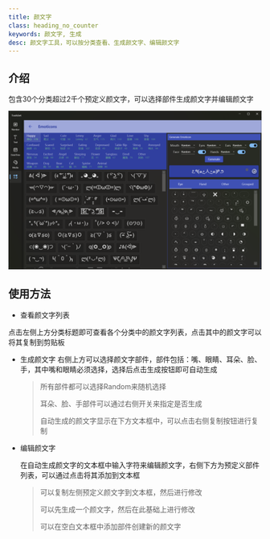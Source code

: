 ```yaml
---
title: 颜文字
class: heading_no_counter
keywords: 颜文字, 生成 
desc: 颜文字工具，可以按分类查看、生成颜文字、编辑颜文字
---
```


## 介绍

包含30个分类超过2千个预定义颜文字，可以选择部件生成颜文字并编辑颜文字

![](../../assets/images/ToolsSet/TSOEmotion.png)

## 使用方法

* 查看颜文字列表

点击左侧上方分类标题即可查看各个分类中的颜文字列表，点击其中的颜文字可以将其复制到剪贴板

* 生成颜文字
  右侧上方可以选择颜文字部件，部件包括：嘴、眼睛、耳朵、脸、手，其中嘴和眼睛必须选择，选择后点击生成按钮即可自动生成

  > 所有部件都可以选择Random来随机选择
  >
  > 耳朵、脸、手部件可以通过右侧开关来指定是否生成
  >
  > 自动生成的颜文字显示在下方文本框中，可以点击右侧复制按钮进行复制

* 编辑颜文字
  
  在自动生成颜文字的文本框中输入字符来编辑颜文字，右侧下方为预定义部件列表，可以通过点击将其添加到文本框

  > 可以复制左侧预定义颜文字到文本框，然后进行修改
  >
  > 可以先生成一个颜文字，然后在此基础上进行修改
  >
  > 可以在空白文本框中添加部件创建新的颜文字